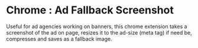 # Chrome : Ad Fallback Screenshot

Useful for ad agencies working on banners, this chrome extension takes a screenshot of the ad on page, resizes it to the ad-size (meta tag) if need be, compresses and saves as a fallback image.
